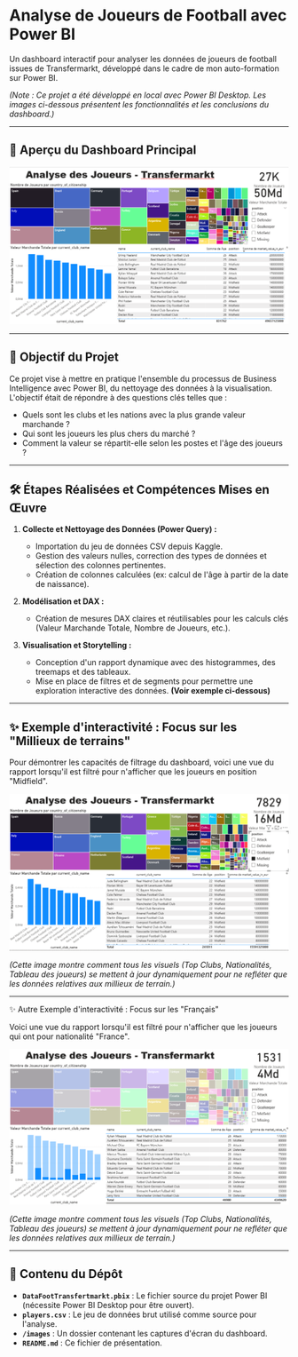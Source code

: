 # Analyse de Joueurs de Football avec Power BI

Un dashboard interactif pour analyser les données de joueurs de football issues de Transfermarkt, développé dans le cadre de mon auto-formation sur Power BI.

*(Note : Ce projet a été développé en local avec Power BI Desktop. Les images ci-dessous présentent les fonctionnalités et les conclusions du dashboard.)*

---

## 📸 Aperçu du Dashboard Principal
![Aperçu du Dashboard Football](/images/Dashboard_Football_Transfermarkt.png)

---

## 🎯 Objectif du Projet

Ce projet vise à mettre en pratique l'ensemble du processus de Business Intelligence avec Power BI, du nettoyage des données à la visualisation. L'objectif était de répondre à des questions clés telles que :

*   Quels sont les clubs et les nations avec la plus grande valeur marchande ?
*   Qui sont les joueurs les plus chers du marché ?
*   Comment la valeur se répartit-elle selon les postes et l'âge des joueurs ?

---

## 🛠️ Étapes Réalisées et Compétences Mises en Œuvre

1.  **Collecte et Nettoyage des Données (Power Query) :**
    *   Importation du jeu de données CSV depuis Kaggle.
    *   Gestion des valeurs nulles, correction des types de données et sélection des colonnes pertinentes.
    *   Création de colonnes calculées (ex: calcul de l'âge à partir de la date de naissance).

2.  **Modélisation et DAX :**
    *   Création de mesures DAX claires et réutilisables pour les calculs clés (Valeur Marchande Totale, Nombre de Joueurs, etc.).

3.  **Visualisation et Storytelling :**
    *   Conception d'un rapport dynamique avec des histogrammes, des treemaps et des tableaux.
    *   Mise en place de filtres et de segments pour permettre une exploration interactive des données. **(Voir exemple ci-dessous)**

---

## ✨ Exemple d'interactivité : Focus sur les "Millieux de terrains"

Pour démontrer les capacités de filtrage du dashboard, voici une vue du rapport lorsqu'il est filtré pour n'afficher que les joueurs en position "Midfield".

![Dashboard filtré sur les millieux](/images/Dashboard_Millieux.png)

*(Cette image montre comment tous les visuels (Top Clubs, Nationalités, Tableau des joueurs) se mettent à jour dynamiquement pour ne refléter que les données relatives aux millieux de terrain.)*

---
✨ Autre Exemple d'interactivité : Focus sur les "Français"

Voici une vue du rapport lorsqu'il est filtré pour n'afficher que les joueurs qui ont pour nationalité "France".

![Dashboard filtré sur les français](/images/Dashboard_France.png)

*(Cette image montre comment tous les visuels (Top Clubs, Nationalités, Tableau des joueurs) se mettent à jour dynamiquement pour ne refléter que les données relatives aux millieux de terrain.)*

---

## 📂 Contenu du Dépôt

*   **`DataFootTransfertmarkt.pbix`** : Le fichier source du projet Power BI (nécessite Power BI Desktop pour être ouvert).
*   **`players.csv`** : Le jeu de données brut utilisé comme source pour l'analyse.
*   **`/images`** : Un dossier contenant les captures d'écran du dashboard.
*   **`README.md`** : Ce fichier de présentation.
